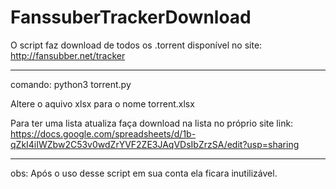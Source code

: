 # FanssuberTrackerDownload
O script faz download de todos os .torrent disponível no site: http://fansubber.net/tracker



----------------------------------------------------------------------------------------------------------------------------------
comando: python3 torrent.py 

Altere o aquivo xlsx para o nome torrent.xlsx


Para ter uma lista atualiza faça download na lista no próprio site
link: https://docs.google.com/spreadsheets/d/1b-qZkI4iIWZbw2C53v0wdZrYVF2ZE3JAqVDsIbZrzSA/edit?usp=sharing





----------------------------------------------------------------------------------------------------------------------------------


obs: Após o uso desse script em sua conta ela ficara inutilizável.
